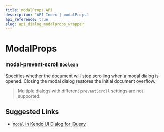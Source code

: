 ```yaml
---
title: modalProps API
description: "API Index | modalProps"
api_reference: true
slug: api_dialog_modalprops_wrapper
---
```


# ModalProps

### modal-prevent-scroll `Boolean`

Specifies whether the document will stop scrolling when a modal dialog is opened. Closing the modal dialog restores the initial document overflow.

> Multiple dialogs with different `preventScroll` settings are not supported.

## Suggested Links

* [`Modal` in Kendo UI Dialog for jQuery](https://docs.telerik.com/kendo-ui/api/javascript/ui/dialog/configuration/modal)
